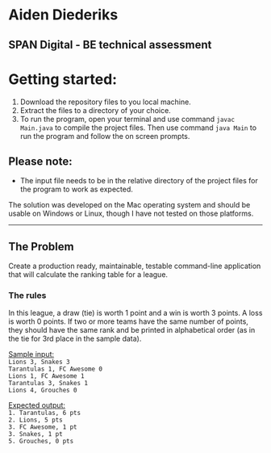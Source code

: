 # Aiden Diederiks
## <b>SPAN Digital</b> - BE technical assessment

# Getting started:

1. Download the repository files to you local machine.
2. Extract the files to a directory of your choice.
3. To run the program, open your terminal and use command `javac Main.java` to compile the project files. Then use command `java Main` to run the program and follow the on screen prompts.

## Please note:
- The input file needs to be in the relative directory of the project files for the program to work as expected.

The solution was developed on the Mac operating system and should be usable on Windows or Linux, though I have not tested on those platforms.

---

## The Problem

Create a production ready, maintainable, testable command-line application that will calculate the ranking table for a league.

### The rules

In this league, a draw (tie) is worth 1 point and a win is worth 3 points. A loss is worth 0 points.
If two or more teams have the same number of points, they should have the same rank and be printed in alphabetical order (as in the tie for 3rd place in the sample data).

<u>Sample input:</u><br />
`Lions 3, Snakes 3`<br />`Tarantulas 1, FC Awesome 0`<br />`Lions 1, FC Awesome 1`<br />`Tarantulas 3, Snakes 1`<br />`Lions 4, Grouches 0`<br />

<u>Expected output:</u><br />
`1. Tarantulas, 6 pts` <br />`2. Lions, 5 pts` <br />`3. FC Awesome, 1 pt` <br />`3. Snakes, 1 pt` <br />`5. Grouches, 0 pts` <br />

